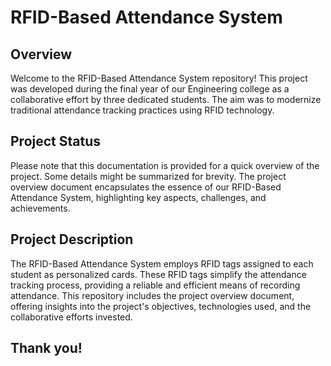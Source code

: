 # RFID-Based Attendance System

## Overview
Welcome to the RFID-Based Attendance System repository! This project was developed during the final year of our Engineering college as a collaborative effort by three dedicated students. The aim was to modernize traditional attendance tracking practices using RFID technology.

## Project Status
Please note that this documentation is provided for a quick overview of the project. Some details might be summarized for brevity. The project overview document encapsulates the essence of our RFID-Based Attendance System, highlighting key aspects, challenges, and achievements.

## Project Description
The RFID-Based Attendance System employs RFID tags assigned to each student as personalized cards. These RFID tags simplify the attendance tracking process, providing a reliable and efficient means of recording attendance. This repository includes the project overview document, offering insights into the project's objectives, technologies used, and the collaborative efforts invested.

## Thank you!
